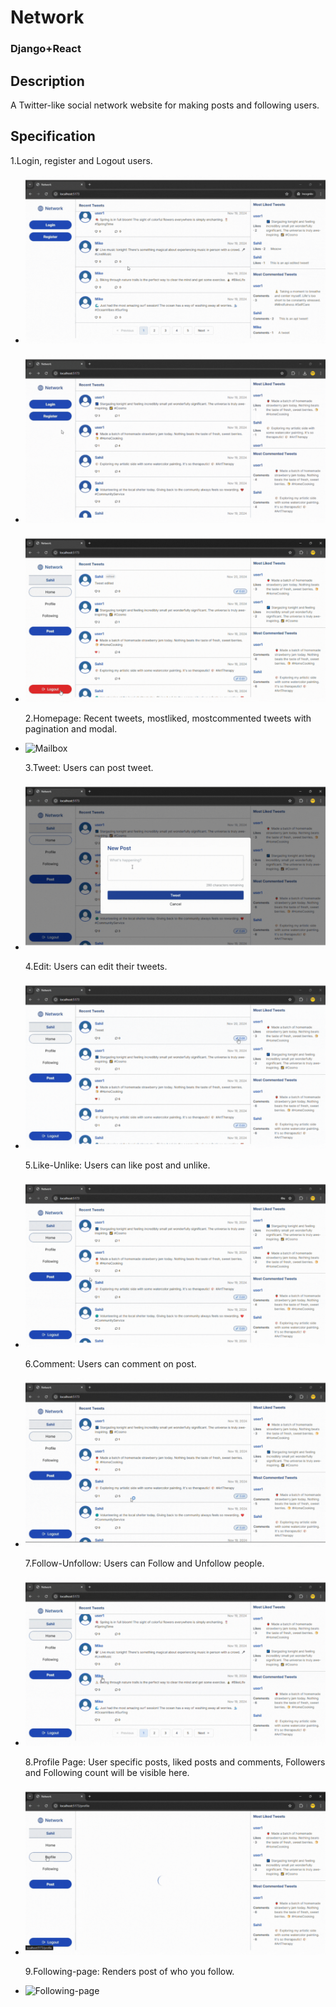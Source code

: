 # Network

### Django+React

## Description

A Twitter-like social network website for making posts and following users.

## Specification

1.Login, register and Logout users.

- ![Login](./static/Login.gif)

- ![Register](./static/Register.gif)

- ![Logout](./static/Logout.gif)

  2.Homepage: Recent tweets, mostliked, mostcommented tweets with pagination and modal.

- ![Mailbox](./static/Homepage.gif)

  3.Tweet: Users can post tweet.

- ![Tweet](./static/Tweet.gif)

  4.Edit: Users can edit their tweets.

- ![Edit](./static/edited.gif)

  5.Like-Unlike: Users can like post and unlike.

- ![Like-Unlike](./static/like-unlike.gif)

  6.Comment: Users can comment on post.

- ![Comment](./static/comment.gif)

  7.Follow-Unfollow: Users can Follow and Unfollow people.

- ![Follow-Unfollow](./static/follow-unfollow.gif)

  8.Profile Page: User specific posts, liked posts and comments, Followers and Following count will be visible here.

- ![Profile-page](./static/Profile.gif)

  9.Following-page: Renders post of who you follow.

- ![Following-page](./static/Following.gif)
